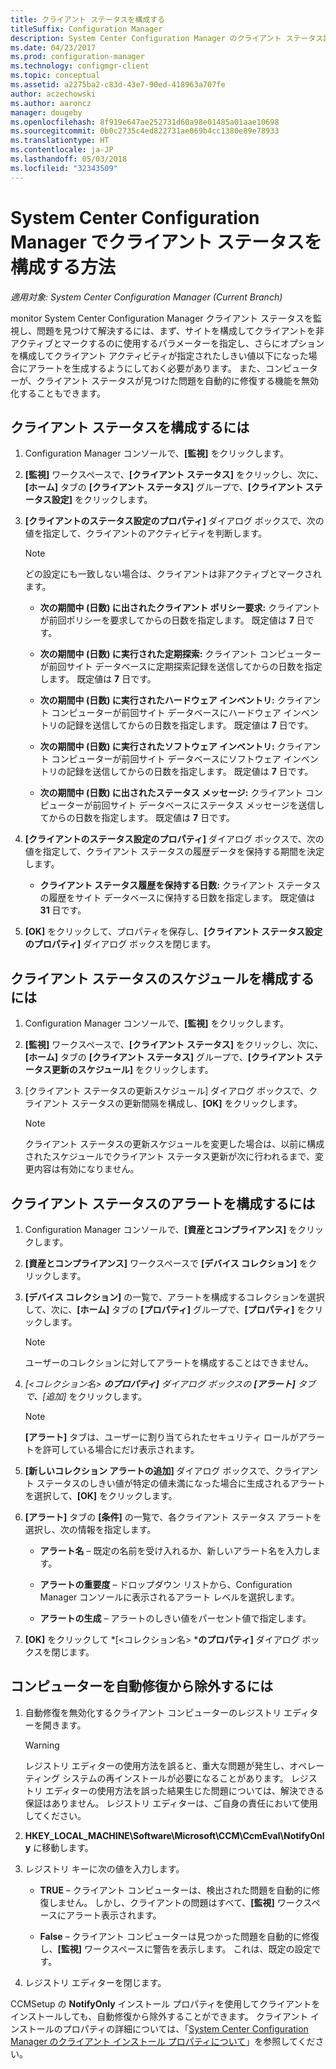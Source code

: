 ```yaml
---
title: クライアント ステータスを構成する
titleSuffix: Configuration Manager
description: System Center Configuration Manager のクライアント ステータス設定を選択します。
ms.date: 04/23/2017
ms.prod: configuration-manager
ms.technology: configmgr-client
ms.topic: conceptual
ms.assetid: a2275ba2-c83d-43e7-90ed-418963a707fe
author: aczechowski
ms.author: aaroncz
manager: dougeby
ms.openlocfilehash: 8f919e647ae252731d60a98e01485a01aae10698
ms.sourcegitcommit: 0b0c2735c4ed822731ae069b4cc1380e89e78933
ms.translationtype: HT
ms.contentlocale: ja-JP
ms.lasthandoff: 05/03/2018
ms.locfileid: "32343509"
---
```

# <a name="how-to-configure-client-status-in-system-center-configuration-manager"></a>System Center Configuration Manager でクライアント ステータスを構成する方法

*適用対象: System Center Configuration Manager (Current Branch)*

monitor System Center Configuration Manager クライアント ステータスを監視し、問題を見つけて解決するには、まず、サイトを構成してクライアントを非アクティブとマークするのに使用するパラメーターを指定し、さらにオプションを構成してクライアント アクティビティが指定されたしきい値以下になった場合にアラートを生成するようにしておく必要があります。 また、コンピューターが、クライアント ステータスが見つけた問題を自動的に修復する機能を無効化することもできます。  

##  <a name="BKMK_1"></a> クライアント ステータスを構成するには  

1.  Configuration Manager コンソールで、**[監視]** をクリックします。  

2.  **[監視]** ワークスペースで、**[クライアント ステータス]** をクリックし、次に、**[ホーム]** タブの **[クライアント ステータス]** グループで、**[クライアント ステータス設定]** をクリックします。  

3.  **[クライアントのステータス設定のプロパティ]** ダイアログ ボックスで、次の値を指定して、クライアントのアクティビティを判断します。  

    > [!NOTE]  
    >  どの設定にも一致しない場合は、クライアントは非アクティブとマークされます。  

    -   **次の期間中 (日数) に出されたクライアント ポリシー要求:** クライアントが前回ポリシーを要求してからの日数を指定します。 既定値は **7** 日です。  

    -   **次の期間中 (日数) に実行された定期探索:** クライアント コンピューターが前回サイト データベースに定期探索記録を送信してからの日数を指定します。 既定値は **7** 日です。  

    -   **次の期間中 (日数) に実行されたハードウェア インベントリ:** クライアント コンピューターが前回サイト データベースにハードウェア インベントリの記録を送信してからの日数を指定します。 既定値は **7** 日です。  

    -   **次の期間中 (日数) に実行されたソフトウェア インベントリ:** クライアント コンピューターが前回サイト データベースにソフトウェア インベントリの記録を送信してからの日数を指定します。 既定値は **7** 日です。  

    -   **次の期間中 (日数) に出されたステータス メッセージ:** クライアント コンピューターが前回サイト データベースにステータス メッセージを送信してからの日数を指定します。 既定値は **7** 日です。  

4.  **[クライアントのステータス設定のプロパティ]** ダイアログ ボックスで、次の値を指定して、クライアント ステータスの履歴データを保持する期間を決定します。  

    -   **クライアント ステータス履歴を保持する日数:** クライアント ステータスの履歴をサイト データベースに保持する日数を指定します。 既定値は **31** 日です。  

5.  **[OK]** をクリックして、プロパティを保存し、**[クライアント ステータス設定のプロパティ]** ダイアログ ボックスを閉じます。  

##  <a name="BKMK_Schedule"></a> クライアント ステータスのスケジュールを構成するには  

1.  Configuration Manager コンソールで、**[監視]** をクリックします。  

2.  **[監視]** ワークスペースで、**[クライアント ステータス]** をクリックし、次に、**[ホーム]** タブの **[クライアント ステータス]** グループで、**[クライアント ステータス更新のスケジュール]** をクリックします。  

3.  [クライアント ステータスの更新スケジュール] ダイアログ ボックスで、クライアント ステータスの更新間隔を構成し、**[OK]** をクリックします。  

    > [!NOTE]  
    >  クライアント ステータスの更新スケジュールを変更した場合は、以前に構成されたスケジュールでクライアント ステータス更新が次に行われるまで、変更内容は有効になりません。  

##  <a name="BKMK_2"></a> クライアント ステータスのアラートを構成するには  

1.  Configuration Manager コンソールで、**[資産とコンプライアンス]** をクリックします。  

2.  **[資産とコンプライアンス]** ワークスペースで **[デバイス コレクション]** をクリックします。  

3.  **[デバイス コレクション]** の一覧で、アラートを構成するコレクションを選択して、次に、**[ホーム]** タブの **[プロパティ]** グループで、**[プロパティ]** をクリックします。  

    > [!NOTE]  
    >  ユーザーのコレクションに対してアラートを構成することはできません。  

4.  *[&lt;コレクション名\> ***のプロパティ]** ダイアログ ボックスの **[アラート]** タブで、**[追加]** をクリックします。  

    > [!NOTE]  
    >  **[アラート]** タブは、ユーザーに割り当てられたセキュリティ ロールがアラートを許可している場合にだけ表示されます。  

5.  **[新しいコレクション アラートの追加]** ダイアログ ボックスで、クライアント ステータスのしきい値が特定の値未満になった場合に生成されるアラートを選択して、**[OK]** をクリックします。  

6.  **[アラート]** タブの **[条件]** の一覧で、各クライアント ステータス アラートを選択し、次の情報を指定します。  

    -   **アラート名** – 既定の名前を受け入れるか、新しいアラート名を入力します。  

    -   **アラートの重要度** – ドロップダウン リストから、Configuration Manager コンソールに表示されるアラート レベルを選択します。  

    -   **アラートの生成** – アラートのしきい値をパーセント値で指定します。  

7.  **[OK]** をクリックして *[&lt;コレクション名\> ***のプロパティ]** ダイアログ ボックスを閉じます。  

##  <a name="BKMK_3"></a> コンピューターを自動修復から除外するには  

1.  自動修復を無効化するクライアント コンピューターのレジストリ エディターを開きます。  

    > [!WARNING]  
    >  レジストリ エディターの使用方法を誤ると、重大な問題が発生し、オペレーティング システムの再インストールが必要になることがあります。 レジストリ エディターの使用方法を誤った結果生じた問題については、解決できる保証はありません。 レジストリ エディターは、ご自身の責任において使用してください。  

2.  **HKEY_LOCAL_MACHINE\Software\Microsoft\CCM\CcmEval\NotifyOnly** に移動します。  

3.  レジストリ キーに次の値を入力します。  

    -   **TRUE** – クライアント コンピューターは、検出された問題を自動的に修復しません。 しかし、クライアントの問題はすべて、**[監視]** ワークスペースにアラート表示されます。  

    -   **False** – クライアント コンピューターは見つかった問題を自動的に修復し、**[監視]** ワークスペースに警告を表示します。 これは、既定の設定です。  

4.  レジストリ エディターを閉じます。  

 CCMSetup の **NotifyOnly** インストール プロパティを使用してクライアントをインストールしても、自動修復から除外することができます。 クライアント インストールのプロパティの詳細については、「[System Center Configuration Manager のクライアント インストール プロパティについて](../../../core/clients/deploy/about-client-installation-properties.md)」を参照してください。  
